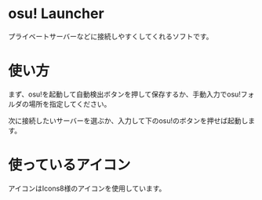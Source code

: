 # osu! Launcher
プライベートサーバーなどに接続しやすくしてくれるソフトです。

# 使い方
まず、osu!を起動して自動検出ボタンを押して保存するか、手動入力でosu!フォルダの場所を指定してください。

次に接続したいサーバーを選ぶか、入力して下のosu!のボタンを押せば起動します。

# 使っているアイコン
アイコンはIcons8様のアイコンを使用しています。
